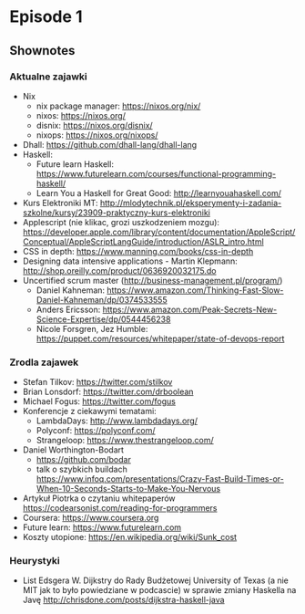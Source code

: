 # Episode 1

## Shownotes

### Aktualne zajawki
* Nix 
  * nix package manager: https://nixos.org/nix/
  * nixos: https://nixos.org/
  * disnix: https://nixos.org/disnix/
  * nixops: https://nixos.org/nixops/
* Dhall: https://github.com/dhall-lang/dhall-lang
* Haskell:
	* Future learn Haskell: https://www.futurelearn.com/courses/functional-programming-haskell/
  * Learn You a Haskell for Great Good: http://learnyouahaskell.com/
* Kurs Elektroniki MT: http://mlodytechnik.pl/eksperymenty-i-zadania-szkolne/kursy/23909-praktyczny-kurs-elektroniki
* Applescript (nie klikac, grozi uszkodzeniem mozgu): https://developer.apple.com/library/content/documentation/AppleScript/Conceptual/AppleScriptLangGuide/introduction/ASLR_intro.html
* CSS in depth: https://www.manning.com/books/css-in-depth
* Designing data intensive applications - Martin Klepmann: http://shop.oreilly.com/product/0636920032175.do
* Uncertified scrum master (http://business-management.pl/program/)
  * Daniel Kahneman: https://www.amazon.com/Thinking-Fast-Slow-Daniel-Kahneman/dp/0374533555
  * Anders Ericsson: https://www.amazon.com/Peak-Secrets-New-Science-Expertise/dp/0544456238
  * Nicole Forsgren, Jez Humble: https://puppet.com/resources/whitepaper/state-of-devops-report
### Zrodla zajawek
* Stefan Tilkov: https://twitter.com/stilkov
* Brian Lonsdorf: https://twitter.com/drboolean
* Michael Fogus: https://twitter.com/fogus
* Konferencje z ciekawymi tematami:
  * LambdaDays: http://www.lambdadays.org/
  * Polyconf: https://polyconf.com/
  * Strangeloop: https://www.thestrangeloop.com/
* Daniel Worthington-Bodart
	* https://github.com/bodar
	* talk o szybkich buildach https://www.infoq.com/presentations/Crazy-Fast-Build-Times-or-When-10-Seconds-Starts-to-Make-You-Nervous
* Artykuł Piotrka o czytaniu whitepaperów https://codearsonist.com/reading-for-programmers
* Coursera: https://www.coursera.org
* Future learn: https://www.futurelearn.com
* Koszty utopione: https://en.wikipedia.org/wiki/Sunk_cost
### Heurystyki 
* List Edsgera W. Dijkstry do Rady Budżetowej University of Texas (a nie MIT jak to było powiedziane w podcascie) w sprawie zmiany Haskella na Javę http://chrisdone.com/posts/dijkstra-haskell-java
